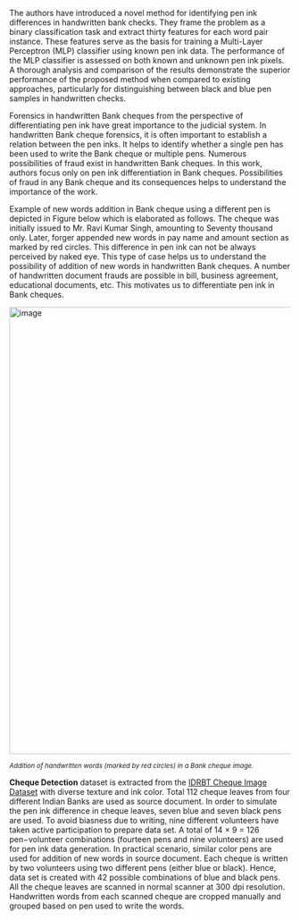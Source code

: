The authors have introduced a novel method for identifying pen ink differences in handwritten bank checks. They frame the problem as a binary classification task and extract thirty features for each word pair instance. These features serve as the basis for training a Multi-Layer Perceptron (MLP) classifier using known pen ink data. The performance of the MLP classifier is assessed on both known and unknown pen ink pixels. A thorough analysis and comparison of the results demonstrate the superior performance of the proposed method when compared to existing approaches, particularly for distinguishing between black and blue pen samples in handwritten checks.

Forensics in handwritten Bank cheques from the perspective of differentiating pen ink have great importance to the judicial system. In handwritten Bank cheque forensics, it is often important to establish a relation between the pen inks. It helps to identify whether a single pen has been used to write the Bank cheque or multiple pens. Numerous possibilities of fraud exist in handwritten Bank cheques. In this work, authors focus only on pen ink differentiation in Bank cheques. Possibilities of fraud in any Bank cheque and its consequences helps to understand the importance of the work.

Example of new words addition in Bank cheque using a different pen is depicted in Figure below which is elaborated as follows. The cheque was initially issued to Mr. Ravi Kumar Singh, amounting to Seventy thousand only. Later, forger appended new words in pay name and amount section as marked by red circles. This difference in pen ink can not be always perceived by naked eye. This type of case helps us to understand the possibility of addition of new words in handwritten Bank cheques. A number of handwritten document frauds are possible in bill, business agreement, educational documents, etc. This motivates us to differentiate pen ink in Bank cheques.

<img src="https://media.springernature.com/full/springer-static/image/chp%3A10.1007%2F978-3-319-69900-4_83/MediaObjects/459522_1_En_83_Fig1_HTML.gif?as=webp" alt="image" width="800">

<span style="font-size: smaller; font-style: italic;">Addition of handwritten words (marked by red circles) in a Bank cheque image.</span>

**Cheque Detection** dataset is extracted from the [IDRBT Cheque Image Dataset](http://www.idrbt.ac.in/icid.html) with diverse texture and ink color. Total 112 cheque leaves from four different Indian Banks are used as source document. In order to simulate the pen ink difference in cheque leaves, seven blue and seven black pens are used. To avoid biasness due to writing, nine different volunteers have taken active participation to prepare data set. A total of 14 × 9 = 126 pen−volunteer combinations (fourteen pens and nine volunteers) are used for pen ink data generation. In practical scenario, similar color pens are used for addition of new words in source document. Each cheque is written by two volunteers using two different pens (either blue or black). Hence, data set is created with 42 possible combinations of blue and black pens. All the cheque leaves are scanned in normal scanner at 300 dpi resolution. Handwritten words from each scanned cheque are cropped manually and grouped based on pen used to write the words.
